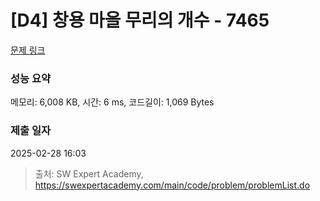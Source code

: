 # [D4] 창용 마을 무리의 개수 - 7465 

[문제 링크](https://swexpertacademy.com/main/code/problem/problemDetail.do?contestProbId=AWngfZVa9XwDFAQU) 

### 성능 요약

메모리: 6,008 KB, 시간: 6 ms, 코드길이: 1,069 Bytes

### 제출 일자

2025-02-28 16:03



> 출처: SW Expert Academy, https://swexpertacademy.com/main/code/problem/problemList.do
